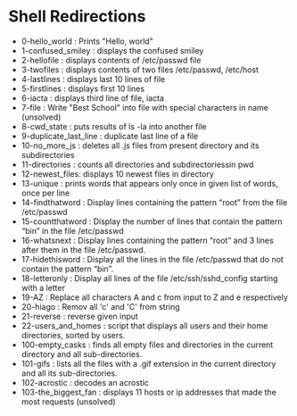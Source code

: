 # Shell Redirections

- 0-hello_world : Prints "Hello, world"
- 1-confused_smiley : displays the confused smiley
- 2-hellofile : displays contents of /etc/passwd file
- 3-twofiles : displays contents of two files /etc/passwd, /etc/host
- 4-lastlines : displays last 10 lines of file
- 5-firstlines : displays first 10 lines
- 6-iacta : displays third line of file, iacta
- 7-file : Write "Best School" into file with special characters in name (unsolved)
- 8-cwd_state : puts results of ls -la into another file
- 9-duplicate_last_line : duplicate last line of a file
- 10-no_more_js : deletes all .js files from present directory and its subdirectories
- 11-directories : counts all directories and subdirectoriessin pwd
- 12-newest_files: displays 10 newest files in directory
- 13-unique : prints words that appears only once in given list of words, once per line
- 14-findthatword : Display lines containing the pattern “root” from the file /etc/passwd
- 15-countthatword : Display the number of lines that contain the pattern “bin” in the file /etc/passwd
- 16-whatsnext : Display lines containing the pattern “root” and 3 lines after them in the file /etc/passwd.
- 17-hidethisword : Display all the lines in the file /etc/passwd that do not contain the pattern “bin”.
- 18-letteronly : Display all lines of the file /etc/ssh/sshd_config starting with a letter
- 19-AZ : Replace all characters A and c from input to Z and e respectively
- 20-hiago : Remov all 'c' and 'C' from string
- 21-reverse : reverse given input
- 22-users_and_homes : script that displays all users and their home directories, sorted by users.
- 100-empty_casks : finds all empty files and directories in the current directory and all sub-directories.
- 101-gifs : lists all the files with a .gif extension in the current directory and all its sub-directories.
- 102-acrostic : decodes an acrostic
- 103-the_biggest_fan : displays 11 hosts or ip addresses that made the most requests (unsolved)
